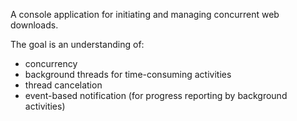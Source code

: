 A console application for initiating and managing concurrent web downloads.

The goal is an understanding of:

- concurrency
- background threads for time-consuming activities
- thread cancelation
- event-based notification (for progress reporting by background activities)